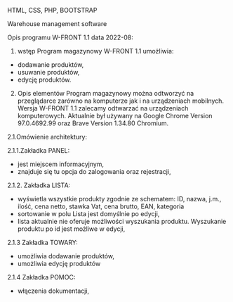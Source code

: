 
HTML, CSS, PHP, BOOTSTRAP

Warehouse management software

Opis programu W-FRONT 1.1 data 2022-08:
1. wstęp
Program magazynowy W-FRONT 1.1 umożliwia:
- dodawanie produktów,
- usuwanie produktów,
- edycję produktów.

2. Opis elementów
Program magazynowy można odtworzyć na przeglądarce zarówno na komputerze jak
i na urządzeniach mobilnych. 
Wersja W-FRONT 1.1 zalecamy odtwarzać na urządzeniach komputerowych. 
Aktualnie był używany na Google Chrome Version 97.0.4692.99 oraz Brave Version 1.34.80 Chromium.


2.1.Omówienie architektury:

2.1.1.Zakładka PANEL: 
- jest miejscem informacyjnym,
- znajduje się tu opcja do zalogowania oraz rejestracji,

2.1.2. Zakładka LISTA:
- wyświetla wszystkie produkty zgodnie ze schematem:
ID, nazwa, j.m., ilość, cena netto, stawka Vat, cena brutto, EAN, kategoria
- sortowanie w polu Lista jest domyślnie po edycji,
- lista aktualnie nie oferuje możliwości wyszukania produktu. Wyszukanie produktu po
id jest możliwe w edycji,

2.1.3 Zakładka TOWARY:
- umożliwia dodawanie produktów,
- umożliwia edycję produktów

2.1.4 Zakładka POMOC:
- włączenia dokumentacji,


